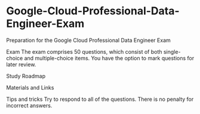 # Google-Cloud-Professional-Data-Engineer-Exam
Preparation for the Google Cloud Professional Data Engineer Exam

Exam
The exam comprises 50 questions, which consist of both single-choice and multiple-choice items. You have the option to mark questions for later review.

Study Roadmap

Materials and Links

Tips and tricks
Try to respond to all of the questions. There is no penalty for incorrect answers.
